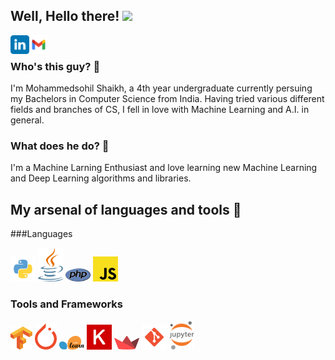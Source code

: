 ## Well, Hello there! <img src="https://media.giphy.com/media/hvRJCLFzcasrR4ia7z/giphy.gif" width="25px">
<p float="left">
<a href="https://www.linkedin.com/in/mohammedsohil-shaikh-02b5401ba/">
  <img align="left" alt="Sohil's LinkedIN" width="30px" src="logo/linkedin.svg" />
</a>
<a href="mailto:sohilshaikh1609@gmail.com">
  <img align="left" alt="Sohil's Gmail" width="30px" src="logo/gmail.svg" />
</a>
</p>
<br>

### Who's this guy? 👀
I'm Mohammedsohil Shaikh, a 4th year undergraduate currently persuing my Bachelors in Computer Science from India. Having tried various different fields and branches of CS, I fell in love with Machine Learning and A.I. in general. 

### What does he do? 💬
I'm a Machine Larning Enthusiast and love learning new Machine Learning and Deep Learning algorithms and libraries.


## My arsenal of languages and tools 🎯

###Languages
<p float="left">
<img alt="Python" width="40px" src="logo/python.svg" />
<img alt="Java" width="40px" src="logo/java.svg" />
<img alt="php" width="40px" src="logo/php.svg" />
<img alt="Javascript" width="40px" src="logo/javascript.svg" />
  
### Tools and Frameworks
<p float="left">
<img alt="Tensorflow" width="35px" src="logo/tensorflow.svg" />
<img alt="Pytorch" width="35px" src="logo/pytorch.svg" />
<img alt="sklearn" width="40px" src="logo/sklearn.svg" />
<img alt="Keras" width="40px" src="logo/keras.svg" />
<img alt="Streamlit" width="40px" src="logo/streamlit.svg">
<img alt="Git" width="40px" src="logo/git.svg" />
<img alt="Jupyter" width="40px" src="logo/notebook.svg" />
</p>
